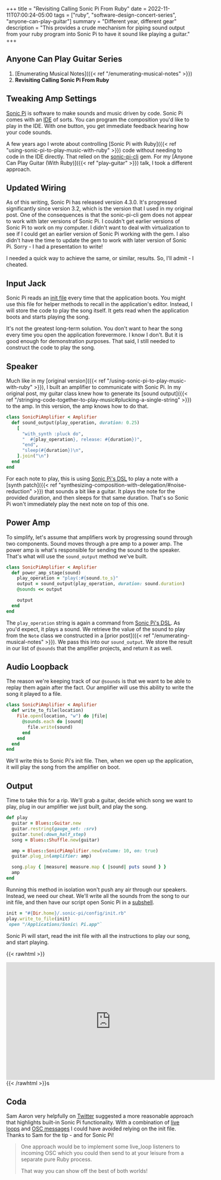 +++
title = "Revisiting Calling Sonic Pi From Ruby"
date = 2022-11-11T07:00:24-05:00
tags = ["ruby", "software-design-concert-series", "anyone-can-play-guitar"]
summary = "Different year, different gear"
description = "This provides a crude mechanism for piping sound output from your ruby program into Sonic Pi to have it sound like playing a guitar."
+++

## Anyone Can Play Guitar Series

1. [Enumerating Musical Notes]({{< ref "/enumerating-musical-notes" >}})
2. __Revisiting Calling Sonic Pi From Ruby__

## Tweaking Amp Settings

[Sonic Pi](https://sonic-pi.net/) is software to make sounds and music driven by code. Sonic Pi comes with an [IDE](https://sonic-pi.net/tutorial.html#section-1-2) of sorts. You can program the composition you'd like to play in the IDE. With one button, you get immediate feedback hearing how your code sounds.

A few years ago I wrote about controlling [Sonic Pi with Ruby]({{< ref "using-sonic-pi-to-play-music-with-ruby" >}}) code without needing to code in the IDE directly. That relied on the [sonic-pi-cli](https://github.com/Widdershin/sonic-pi-cli) gem. For my [Anyone Can Play Guitar (With Ruby)]({{< ref "play-guitar" >}}) talk, I took a different approach.

## Updated Wiring

As of this writing, Sonic Pi has released version 4.3.0. It's progressed significantly since version 3.2, which is the version that I used in my original post. One of the consequences is that the sonic-pi-cli gem does not appear to work with later versions of Sonic Pi. I couldn't get earlier versions of Sonic Pi to work on my computer. I didn't want to deal with virtualization to see if I could get an earlier version of Sonic Pi working with the gem. I also didn't have the time to update the gem to work with later version of Sonic Pi. Sorry - I had a presentation to write!

I needed a quick way to achieve the same, or similar, results. So, I'll admit - I cheated.

## Input Jack

Sonic Pi reads an [init file](https://github.com/sonic-pi-net/sonic-pi/tree/stable/app/config/user-examples#initrb) every time that the application boots. You might use this file for helper methods to recall in the application's editor. Instead, I will store the code to play the song itself. It gets read when the application boots and starts playing the song.

It's not the greatest long-term solution. You don't want to hear the song every time you open the application forevermore. I know I don't. But it is good enough for demonstration purposes. That said, I still needed to construct the code to play the song.

## Speaker

Much like in my [original version]({{< ref "/using-sonic-pi-to-play-music-with-ruby" >}}), I built an amplifier to communicate with Sonic Pi. In my original post, my guitar class knew how to generate its [sound output]({{< ref "/stringing-code-together-to-play-music#plucking-a-single-string" >}}) to the amp. In this version, the amp knows how to do that.

```ruby
class SonicPiAmplifier < Amplifier
  def sound_output(play_operation, duration: 0.25)
    [
      "with_synth :pluck do",
      "  #{play_operation}, release: #{duration})",
      "end",
      "sleep(#{duration})\n",
    ].join("\n")
  end
end
```

For each note to play, this is using [Sonic Pi's DSL](https://sonic-pi.net/tutorial.html#section-2-3) to play a note with a [synth patch]({{< ref "synthesizing-composition-with-delegation/#noise-reduction" >}}) that sounds a bit like a guitar. It plays the note for the provided duration, and then sleeps for that same duration. That's so Sonic Pi won't immediately play the next note on top of this one.

## Power Amp

To simplify, let's assume that amplifiers work by progressing sound through two components. Sound moves through a pre amp to a power amp. The power amp is what's responsible for sending the sound to the speaker. That's what will use the `sound_output` method we've built.

```ruby
class SonicPiAmplifier < Amplifier
  def power_amp_stage(sound)
    play_operation = "play(:#{sound.to_s}"
    output = sound_output(play_operation, duration: sound.duration)
    @sounds << output

    output
  end
end
```

The `play_operation` string is again a command from [Sonic Pi's DSL](https://sonic-pi.net/tutorial.html#section-2-1). As you'd expect, it plays a sound. We retrieve the value of the sound to play from the `Note` class we constructed in a [prior post]({{< ref "/enumerating-musical-notes" >}}). We pass this into our `sound_output`. We store the result in our list of `@sounds` that the amplifier projects, and return it as well.

## Audio Loopback

The reason we're keeping track of our `@sounds` is that we want to be able to replay them again after the fact. Our amplifier will use this ability to write the song it played to a file.

```ruby
class SonicPiAmplifier < Amplifier
  def write_to_file(location)
    File.open(location, "w") do |file|
      @sounds.each do |sound|
        file.write(sound)
      end
    end
  end
end
```

We'll write this to Sonic Pi's init file. Then, when we open up the application, it will play the song from the amplifier on boot.

## Output

Time to take this for a rip. We'll grab a guitar, decide which song we want to play, plug in our amplifier we just built, and play the song.

```ruby
def play
  guitar = Blues::Guitar.new
  guitar.restring(gauge_set: :srv)
  guitar.tune(:down_half_step)
  song = Blues::Shuffle.new(guitar)

  amp = Blues::SonicPiAmplifier.new(volume: 10, on: true)
  guitar.plug_in(amplifier: amp)

  song.play { |measure| measure.map { |sound| puts sound } }
  amp
end
```

Running this method in isolation won't push any air through our speakers. Instead, we need our cheat. We'll write all the sounds from the song to our init file, and then have our script open Sonic Pi in a [subshell](https://ruby-doc.org/core-3.1.2/Kernel.html#method-i-60).

```ruby
init = "#{Dir.home}/.sonic-pi/config/init.rb"
play.write_to_file(init)
`open "/Applications/Sonic\ Pi.app"`
```

Sonic Pi will start, read the init file with all the instructions to play our song, and start playing.

{{< rawhtml >}}
<iframe width="560" height="315" src="https://www.youtube.com/embed/iQUNU36Vem4" title="YouTube video player" frameborder="0" allow="accelerometer; autoplay; clipboard-write; encrypted-media; gyroscope; picture-in-picture" allowfullscreen></iframe>
{{< /rawhtml >}}s

## Coda

Sam Aaron very helpfully on [Twitter](https://twitter.com/samaaron/status/1592653823486889984) suggested a more reasonable approach that highlights built-in Sonic Pi functionality. With a combination of [live loops](https://github.com/sonic-pi-net/sonic-pi/blob/dev/etc/doc/tutorial/A.02-live-coding.md) and [OSC messages](https://github.com/sonic-pi-net/sonic-pi/blob/dev/etc/doc/tutorial/12.1-Receiving-OSC.md) I could have avoided relying on the init file. Thanks to Sam for the tip - and for Sonic Pi!

> One approach would be to implement some live_loop listeners to incoming OSC which you could then send to at your leisure from a separate pure Ruby process.
>
> That way you can show off the best of both worlds!
